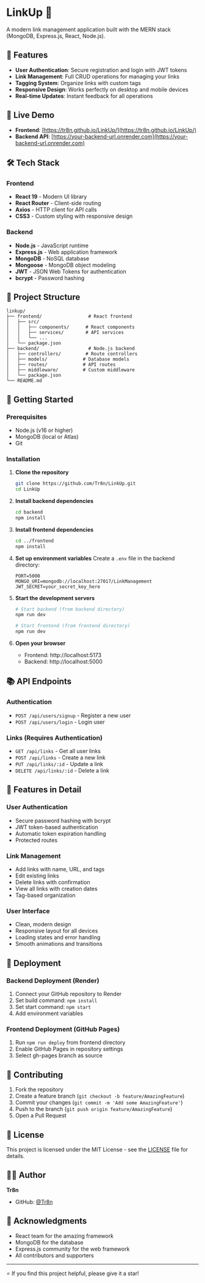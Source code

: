 # LinkUp 🔗

A modern link management application built with the MERN stack (MongoDB, Express.js, React, Node.js).

## 🌟 Features

- **User Authentication**: Secure registration and login with JWT tokens
- **Link Management**: Full CRUD operations for managing your links
- **Tagging System**: Organize links with custom tags
- **Responsive Design**: Works perfectly on desktop and mobile devices
- **Real-time Updates**: Instant feedback for all operations

## 🚀 Live Demo

- **Frontend**: [https://tr8n.github.io/LinkUp/](https://tr8n.github.io/LinkUp/)
- **Backend API**: [https://your-backend-url.onrender.com](https://your-backend-url.onrender.com)

## 🛠️ Tech Stack

### Frontend
- **React 19** - Modern UI library
- **React Router** - Client-side routing
- **Axios** - HTTP client for API calls
- **CSS3** - Custom styling with responsive design

### Backend
- **Node.js** - JavaScript runtime
- **Express.js** - Web application framework
- **MongoDB** - NoSQL database
- **Mongoose** - MongoDB object modeling
- **JWT** - JSON Web Tokens for authentication
- **bcrypt** - Password hashing

## 📁 Project Structure

```
linkup/
├── frontend/                 # React frontend
│   ├── src/
│   │   ├── components/      # React components
│   │   ├── services/        # API services
│   │   └── ...
│   └── package.json
├── backend/                  # Node.js backend
│   ├── controllers/         # Route controllers
│   ├── models/             # Database models
│   ├── routes/             # API routes
│   ├── middleware/         # Custom middleware
│   └── package.json
└── README.md
```

## 🚀 Getting Started

### Prerequisites
- Node.js (v16 or higher)
- MongoDB (local or Atlas)
- Git

### Installation

1. **Clone the repository**
   ```bash
   git clone https://github.com/Tr8n/LinkUp.git
   cd LinkUp
   ```

2. **Install backend dependencies**
   ```bash
   cd backend
   npm install
   ```

3. **Install frontend dependencies**
   ```bash
   cd ../frontend
   npm install
   ```

4. **Set up environment variables**
   Create a `.env` file in the backend directory:
   ```env
   PORT=5000
   MONGO_URI=mongodb://localhost:27017/LinkManagement
   JWT_SECRET=your_secret_key_here
   ```

5. **Start the development servers**
   ```bash
   # Start backend (from backend directory)
   npm run dev
   
   # Start frontend (from frontend directory)
   npm run dev
   ```

6. **Open your browser**
   - Frontend: http://localhost:5173
   - Backend: http://localhost:5000

## 📚 API Endpoints

### Authentication
- `POST /api/users/signup` - Register a new user
- `POST /api/users/login` - Login user

### Links (Requires Authentication)
- `GET /api/links` - Get all user links
- `POST /api/links` - Create a new link
- `PUT /api/links/:id` - Update a link
- `DELETE /api/links/:id` - Delete a link

## 🎨 Features in Detail

### User Authentication
- Secure password hashing with bcrypt
- JWT token-based authentication
- Automatic token expiration handling
- Protected routes

### Link Management
- Add links with name, URL, and tags
- Edit existing links
- Delete links with confirmation
- View all links with creation dates
- Tag-based organization

### User Interface
- Clean, modern design
- Responsive layout for all devices
- Loading states and error handling
- Smooth animations and transitions

## 🔧 Deployment

### Backend Deployment (Render)
1. Connect your GitHub repository to Render
2. Set build command: `npm install`
3. Set start command: `npm start`
4. Add environment variables

### Frontend Deployment (GitHub Pages)
1. Run `npm run deploy` from frontend directory
2. Enable GitHub Pages in repository settings
3. Select gh-pages branch as source

## 🤝 Contributing

1. Fork the repository
2. Create a feature branch (`git checkout -b feature/AmazingFeature`)
3. Commit your changes (`git commit -m 'Add some AmazingFeature'`)
4. Push to the branch (`git push origin feature/AmazingFeature`)
5. Open a Pull Request

## 📝 License

This project is licensed under the MIT License - see the [LICENSE](LICENSE) file for details.

## 👨‍💻 Author

**Tr8n**
- GitHub: [@Tr8n](https://github.com/Tr8n)

## 🙏 Acknowledgments

- React team for the amazing framework
- MongoDB for the database
- Express.js community for the web framework
- All contributors and supporters

---

⭐ If you find this project helpful, please give it a star! 